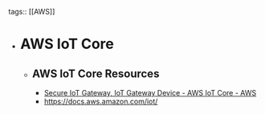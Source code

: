 tags:: [[AWS]]

- # AWS IoT Core
	- ## AWS IoT Core Resources
		- [Secure IoT Gateway, IoT Gateway Device - AWS IoT Core - AWS](https://aws.amazon.com/iot-core/)
		- https://docs.aws.amazon.com/iot/
